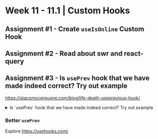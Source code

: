 # **Week 11 - 11.1 | Custom Hooks**

## Assignment #1 - Create `useIsOnline` Custom Hook

## Assignment #2 - Read about swr and react-query

## Assignment #3 - Is `usePrev` hook that we have made indeed correct? Try out example
https://giacomocerquone.com/blog/life-death-useprevious-hook/

<details>
    <summary>Is `usePrev` hook that we have made indeed correct? Try out example    
    </summary>

```js
import { useRef, useState, useEffect } from "react";
import "./App.css";

export const usePrev = (value) => {
    const ref = useRef();

    // Update the ref with the current value after each render
    useEffect(() => {
        ref.current = value;
    }, [value]);

    // Return the previous value (current value of ref before it is updated)
    return ref.current;
};

function App() {
    const [count, setCount] = useState(0);
    const prevCount = usePrev(count); // Track the previous count value
    const [x, setX] = useState(0);

    useEffect(() => {
        setInterval(() => {
            setX((x) => x + 1);
        }, 1000);
    }, []);

    return (
        <div style={{ textAlign: "center", marginTop: "50px" }}>
            <h1>Counter with usePrev Hook</h1>
            <p>Current Count: {count}</p>
            <p>Previous Count: {prevCount}</p>
            {x}
            <button onClick={() => setCount(count + 1)}>Increment</button>
            <button onClick={() => setCount(count - 1)} style={{ marginLeft: "10px" }}>
                Decrement
            </button>
        </div>
    );
}

export default App;
```

</details>


### Better `usePrev`
Explore https://usehooks.com/